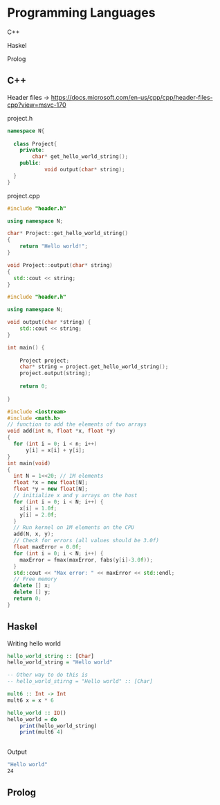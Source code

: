 # Programming Languages

C++

Haskel

Prolog 





## C++

Header files -> https://docs.microsoft.com/en-us/cpp/cpp/header-files-cpp?view=msvc-170





project.h

```c++
namespace N{
  
  class Project{
    private:
    	char* get_hello_world_string();
    public:
			void output(char* string);
  }
}
```

project.cpp

```c++
#include "header.h"

using namespace N;

char* Project::get_hello_world_string()
{
	return "Hello world!";  
}

void Project::output(char* string)
{
  std::cout << string;
}
```

```c++
#include "header.h"

using namespace N;

void output(char *string) {
    std::cout << string;
}

int main() {
    
    Project project;
  	char* string = project.get_hello_world_string();
  	project.output(string);
   
    return 0;
  
}
```



```c++
#include <iostream>
#include <math.h>
// function to add the elements of two arrays
void add(int n, float *x, float *y)
{
  for (int i = 0; i < n; i++)
      y[i] = x[i] + y[i];
}
int main(void)
{
  int N = 1<<20; // 1M elements
  float *x = new float[N];
  float *y = new float[N];
  // initialize x and y arrays on the host
  for (int i = 0; i < N; i++) {
    x[i] = 1.0f;
    y[i] = 2.0f;
  }
  // Run kernel on 1M elements on the CPU
  add(N, x, y);
  // Check for errors (all values should be 3.0f)
  float maxError = 0.0f;
  for (int i = 0; i < N; i++) {
    maxError = fmax(maxError, fabs(y[i]-3.0f));
  }
  std::cout << "Max error: " << maxError << std::endl;
  // Free memory
  delete [] x;
  delete [] y;
  return 0; 
}
```

## Haskel



Writing hello world

```haskell
hello_world_string :: [Char]
hello_world_string = "Hello world"

-- Other way to do this is
-- hello_world_stirng = "Hello world" :: [Char]

mult6 :: Int -> Int
mult6 x = x * 6

hello_world :: IO()
hello_world = do
	print(hello_world_string)
	print(mult6 4)
	

```



Output

```bash
"Hello world"
24
```





## Prolog



